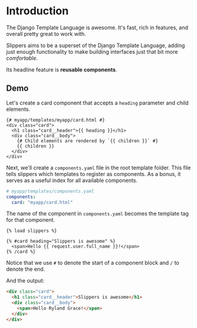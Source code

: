 # Introduction

The Django Template Language is awesome. It's fast, rich in features, and overall pretty great to work with.

Slippers aims to be a superset of the Django Template Language, adding just enough functionality to make building interfaces just that bit more _comfortable_.

Its headline feature is **reusable components**.

## Demo

Let's create a card component that accepts a `heading` parameter and child elements.

```django
{# myapp/templates/myapp/card.html #}
<div class="card">
  <h1 class="card__header">{{ heading }}</h1>
  <div class="card__body">
    {# Child elements are rendered by `{{ children }}` #}
    {{ children }}
  </div>
</div>
```

Next, we'll create a `components.yaml` file in the root template folder. This file tells slippers which templates to register as components. As a bonus, it serves as a useful index for all available components.

```yaml
# myapp/templates/components.yaml
components:
  card: "myapp/card.html"
```

The name of the component in `components.yaml` becomes the template tag for that component.

```django
{% load slippers %}

{% #card heading="Slippers is awesome" %}
  <span>Hello {{ request.user.full_name }}!</span>
{% /card %}
```

Notice that we use `#` to denote the start of a component block and `/` to denote the end.

And the output:

```html
<div class="card">
  <h1 class="card__header">Slippers is awesome</h1>
  <div class="card__body">
    <span>Hello Ryland Grace!</span>
  </div>
</div>
```
